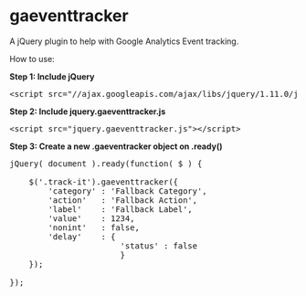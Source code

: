 gaeventtracker
==============

A jQuery plugin to help with Google Analytics Event tracking.

How to use:

<strong>Step 1: Include jQuery</strong>

<pre>
&lt;script src="//ajax.googleapis.com/ajax/libs/jquery/1.11.0/jquery.min.js"&gt;&lt;/script&gt;
</pre>

<strong>Step 2: Include jquery.gaeventtracker.js</strong>

<pre>
&lt;script src="jquery.gaeventtracker.js"&gt;&lt;/script&gt;
</pre>

<strong>Step 3: Create a new .gaeventracker object on .ready()</strong>

<pre>
jQuery( document ).ready(function( $ ) {

	$('.track-it').gaeventtracker({
  		'category' : 'Fallback Category',
  		'action'   : 'Fallback Action',
  		'label'    : 'Fallback Label',
  		'value'    : 1234,
  		'nonint'   : false,
  		'delay'    : {
  		               'status' : false
		               }
	});	
	
});
</pre>
